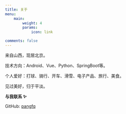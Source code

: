 ```yaml
---
title: 关于
menu:
    main: 
        weight: 4
        params:
            icon: link

comments: false
---
```


来自山西，现居北京。

技术方向：Android、Vue、Python、SpringBoot等。

个人爱好：打球、骑行、开车、滑雪、电子产品、旅行、美食。

见过美好，归于平淡。

**与我联系 ✨**

GitHub: [pangfq](https://github.com/pangfq)